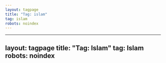 ```yaml
---
layout: tagpage
title: "Tag: islam"
tag: islam
robots: noindex
---
```

---
layout: tagpage
title: "Tag: Islam"
tag: Islam
robots: noindex
---
